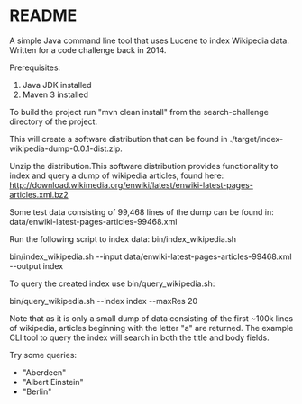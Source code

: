 # README #

A simple Java command line tool that uses Lucene to index Wikipedia data. Written for a code challenge back in 2014.

Prerequisites:

1. Java JDK installed
2. Maven 3 installed

To build the project run "mvn clean install" from the search-challenge directory of the project. 

This will create a software distribution that can be found in 
./target/index-wikipedia-dump-0.0.1-dist.zip.

Unzip the distribution.This software distribution provides functionality to index and query a dump of
wikipedia articles, found here:
http://download.wikimedia.org/enwiki/latest/enwiki-latest-pages-articles.xml.bz2

Some test data consisting of 99,468 lines of the dump can be found in:
data/enwiki-latest-pages-articles-99468.xml

Run the following script to index data: bin/index_wikipedia.sh

bin/index_wikipedia.sh --input data/enwiki-latest-pages-articles-99468.xml --output index

To query the created index use bin/query_wikipedia.sh:

bin/query_wikipedia.sh --index index --maxRes 20

Note that as it is only a small dump of data consisting of the first ~100k lines of wikipedia, articles beginning with the letter "a" are returned. The example CLI tool to query the index will search in both the title and body fields.

Try some queries:

* "Aberdeen"
* "Albert Einstein"
* "Berlin"
